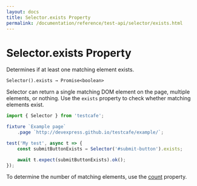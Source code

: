```yaml
---
layout: docs
title: Selector.exists Property
permalink: /documentation/reference/test-api/selector/exists.html
---
```

# Selector.exists Property

Determines if at least one matching element exists.

```text
Selector().exists → Promise<boolean>
```

Selector can return a single matching DOM element on the page, multiple elements, or nothing. Use the `exists` property to check whether matching elements exist.

```js
import { Selector } from 'testcafe';

fixture `Example page`
    .page `http://devexpress.github.io/testcafe/example/`;

test('My test', async t => {
    const submitButtonExists = Selector('#submit-button').exists;

    await t.expect(submitButtonExists).ok();
});
```

To determine the number of matching elements, use the [count](count.md) property.